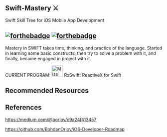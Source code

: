 ## Swift-Mastery ⚔️ 
Swift Skill Tree for iOS Mobile App Development

[![forthebadge](http://forthebadge.com/images/badges/made-with-swift.svg)](http://forthebadge.com) [![forthebadge](http://forthebadge.com/images/badges/built-with-love.svg)](http://forthebadge.com)
----

Mastery in SWIFT takes time, thinking, and practice of the language. Started in learning some basic constructs, then try to solve a problem with it, and finally, became engaged in project with it. 


CURRENT PROGRAM: <img src="https://github.com/ReactiveX/RxSwift/blob/master/assets/Rx_Logo_M.png" alt="Miss Electric Eel 2016" width="36" height="36"> RxSwift: ReactiveX for Swift

## Recommended Resources


   
## References 

https://medium.com/@borlov/c9a24f413457

https://github.com/BohdanOrlov/iOS-Developer-Roadmap

